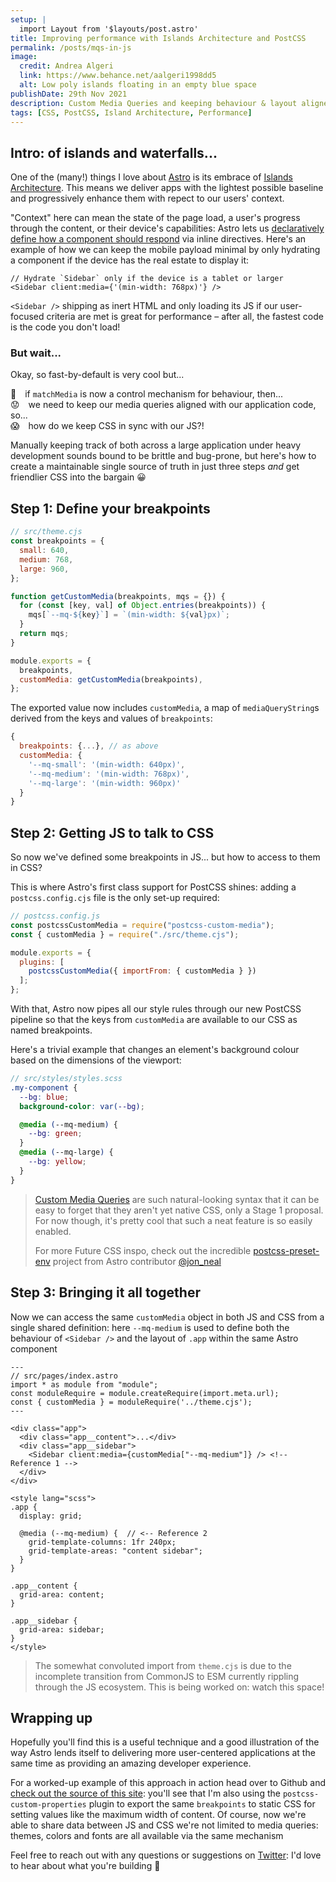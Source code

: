 ```yaml
---
setup: |
  import Layout from '$layouts/post.astro'
title: Improving performance with Islands Architecture and PostCSS
permalink: /posts/mqs-in-js
image:
  credit: Andrea Algeri
  link: https://www.behance.net/aalgeri1998dd5
  alt: Low poly islands floating in an empty blue space
publishDate: 29th Nov 2021
description: Custom Media Queries and keeping behaviour & layout aligned in a lazily loaded, responsive world
tags: [CSS, PostCSS, Island Architecture, Performance]
---
```


## Intro: of islands and waterfalls...

One of the (many!) things I love about [Astro](https://astro.build/) is its embrace of [Islands Architecture](https://jasonformat.com/islands-architecture/). This means we deliver apps with the lightest possible baseline and progressively enhance them with repect to our users' context.

"Context" here can mean the state of the page load, a user's progress through the content, or their device's capabilities: Astro lets us [declaratively define
how a component should respond](https://docs.astro.build/core-concepts/component-hydration/#hydrate-interactive-components) via inline directives. Here's an example of how we can keep the mobile payload minimal by only hydrating a component if the device has the real estate to display it:

```astro
// Hydrate `Sidebar` only if the device is a tablet or larger
<Sidebar client:media={'(min-width: 768px)'} />
```

`<Sidebar />` shipping as inert HTML and only loading its JS if our user-focused criteria are met is great for performance – after all, the fastest code is the code you don't load!

### But wait...

Okay, so fast-by-default is very cool but...

🤔 if `matchMedia` is now a control mechanism for behaviour, then...\
😟 we need to keep our media queries aligned with our application code, so...\
😱 how do we keep CSS in sync with our JS?!

Manually keeping track of both across a large application under heavy development sounds bound to be brittle and bug-prone, but here's how to create a maintainable single source of truth in just three steps _and_ get friendlier CSS into the bargain 😀

## Step 1: Define your breakpoints

```js
// src/theme.cjs
const breakpoints = {
  small: 640,
  medium: 768,
  large: 960,
};

function getCustomMedia(breakpoints, mqs = {}) {
  for (const [key, val] of Object.entries(breakpoints)) {
    mqs[`--mq-${key}`] = `(min-width: ${val}px)`;
  }
  return mqs;
}

module.exports = {
  breakpoints,
  customMedia: getCustomMedia(breakpoints),
};
```

The exported value now includes `customMedia`, a map of `mediaQueryString`s derived from the keys and values of `breakpoints`:

```js
{
  breakpoints: {...}, // as above
  customMedia: {
    '--mq-small': '(min-width: 640px)',
    '--mq-medium': '(min-width: 768px)',
    '--mq-large': '(min-width: 960px)'
  }
}
```

## Step 2: Getting JS to talk to CSS

So now we've defined some breakpoints in JS... but how to access to them in CSS?

This is where Astro's first class support for PostCSS shines: adding a `postcss.config.cjs` file is the only set-up required:

```js
// postcss.config.js
const postcssCustomMedia = require("postcss-custom-media");
const { customMedia } = require("./src/theme.cjs");

module.exports = {
  plugins: [
    postcssCustomMedia({ importFrom: { customMedia } })
  ];
};
```

With that, Astro now pipes all our style rules through our new PostCSS pipeline so that the keys from `customMedia` are available to our CSS as named breakpoints.

Here's a trivial example that changes an element's background colour based on the dimensions of the viewport:

```scss
// src/styles/styles.scss
.my-component {
  --bg: blue;
  background-color: var(--bg);

  @media (--mq-medium) {
    --bg: green;
  }
  @media (--mq-large) {
    --bg: yellow;
  }
}
```

> [Custom Media Queries](https://drafts.csswg.org/mediaqueries-5/#at-ruledef-custom-media) are such natural-looking syntax that it can be easy to forget that they aren't yet native CSS, only a Stage 1 proposal. For now though, it's pretty cool that such a neat feature is so easily enabled.
>
> For more Future CSS inspo, check out the incredible [postcss-preset-env](https://preset-env.cssdb.org/features) project from Astro contributor [@jon_neal](https://twitter.com/jon_neal)

## Step 3: Bringing it all together

Now we can access the same `customMedia` object in both JS and CSS from a single shared definition: here `--mq-medium` is used to define both the behaviour of
`<Sidebar />` and the layout of `.app` within the same Astro component

```astro
---
// src/pages/index.astro
import * as module from "module";
const moduleRequire = module.createRequire(import.meta.url);
const { customMedia } = moduleRequire('../theme.cjs');
---

<div class="app">
  <div class="app__content">...</div>
  <div class="app__sidebar">
    <Sidebar client:media={customMedia["--mq-medium"]} /> <!-- Reference 1 -->
  </div>
</div>

<style lang="scss">
.app {
  display: grid;

  @media (--mq-medium) {  // <-- Reference 2
    grid-template-columns: 1fr 240px;
    grid-template-areas: "content sidebar";
  }
}

.app__content {
  grid-area: content;
}

.app__sidebar {
  grid-area: sidebar;
}
</style>
```

> The somewhat convoluted import from `theme.cjs` is due to the incomplete transition from CommonJS to ESM currently rippling through the JS ecosystem. This is being worked on: watch this space!

## Wrapping up

Hopefully you'll find this is a useful technique and a good illustration of the way Astro lends itself to delivering more user-centered applications at the same time as providing an amazing developer experience.

For a worked-up example of this approach in action head over to Github and [check out the source of this site](https://github.com/oliverturner/blog):
you'll see that I'm also using the `postcss-custom-properties` plugin to export the same `breakpoints` to static CSS for setting values like the maximum width of content. Of course, now we're able to share data between JS and CSS we're not limited to media queries: themes, colors and fonts are all available via the same mechanism

Feel free to reach out with any questions or suggestions on [Twitter](https://twitter.com/oliverturner): I'd love to hear about what you're building 🙌

